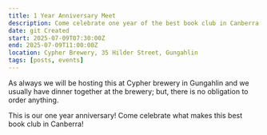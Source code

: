 ```yaml
---
title: 1 Year Anniversary Meet
description: Come celebrate one year of the best book club in Canberra.
date: git Created
start: 2025-07-09T07:30:00Z
end: 2025-07-09T11:00:00Z
location: Cypher Brewery, 35 Hilder Street, Gungahlin
tags: [posts, events]
---
```



As always we will be hosting this at Cypher brewery in Gungahlin and we usually have dinner together at the brewery; but, there is no obligation to order anything.

This is our one year anniversary! Come celebrate what makes this best book club in Canberra!
